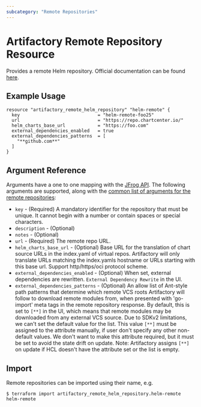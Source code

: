 ```yaml
---
subcategory: "Remote Repositories"
---
```

# Artifactory Remote Repository Resource

Provides a remote Helm repository. 
Official documentation can be found [here](https://www.jfrog.com/confluence/display/JFROG/Kubernetes+Helm+Chart+Repositories).


## Example Usage

```hcl
resource "artifactory_remote_helm_repository" "helm-remote" {
  key                             = "helm-remote-foo25"
  url                             = "https://repo.chartcenter.io/"
  helm_charts_base_url            = "https://foo.com"
  external_dependencies_enabled   = true
  external_dependencies_patterns  = [
    "**github.com**"
  ]
}
```

## Argument Reference

Arguments have a one to one mapping with the [JFrog API](https://www.jfrog.com/confluence/display/RTF/Repository+Configuration+JSON).
The following arguments are supported, along with the [common list of arguments for the remote repositories](remote.md):

* `key` - (Required) A mandatory identifier for the repository that must be unique. It cannot begin with a number or
  contain spaces or special characters.
* `description` - (Optional)
* `notes` - (Optional)
* `url` - (Required) The remote repo URL.
* `helm_charts_base_url` - (Optional) Base URL for the translation of chart source URLs in the index.yaml of virtual repos. Artifactory will only translate URLs matching the index.yamls hostname or URLs starting with this base url. Support http/https/oci protocol scheme.
* `external_dependencies_enabled` - (Optional) When set, external dependencies are rewritten. `External Dependency Rewrite` in the UI.
* `external_dependencies_patterns` - (Optional) An allow list of Ant-style path patterns that determine which remote VCS roots Artifactory will
  follow to download remote modules from, when presented with 'go-import' meta tags in the remote repository response.
  By default, this is set to `[**]` in the UI, which means that remote modules may be downloaded from any external VCS source.
  Due to SDKv2 limitations, we can't set the default value for the list.
  This value `[**]` must be assigned to the attribute manually, if user don't specify any other non-default values.
  We don't want to make this attribute required, but it must be set to avoid the state drift on update. Note: Artifactory assigns
  `[**]` on update if HCL doesn't have the attribute set or the list is empty.

## Import

Remote repositories can be imported using their name, e.g.
```
$ terraform import artifactory_remote_helm_repository.helm-remote helm-remote
```
